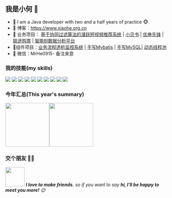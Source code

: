 ## 我是小何 🌷

- 🌹 I am a Java developer with two and a half years of practice 🐵.
- :pencil: 博客：https://www.xiaohe.org.cn  
- 🏡 业务项目： <a href="https://github.com/xiaoheQvQ/manyue" target="_blank">基于协同过滤算法的漫跃短视频推荐系统</a> | <a href="https://github.com/xiaoheQvQ/xiao-bei-shu" target="_blank">小贝书</a> | <a href="https://github.com/xiaoheQvQ/youCoupon" target="_blank">优券先锋</a> | <a href="https://github.com/lhccong/short-link-dog-backend" target="_blank">联途购票</a> | <a href="https://github.com/xiaoheQvQ/hbbi" target="_blank">智能BI数据分析平台</a>
- 🚀组件项目：<a href="https://github.com/xiaoheQvQ/business-behavior-monitor" target="_blank">业务流程透析监控系统</a> | <a href="https://github.com/xiaoheQvQ/Mybatis" target="_blank">手写Mybatis</a> | <a href="https://github.com/xiaoheQvQ/XHDB">手写MySQL</a>| <a href="https://github.com/xiaoheQvQ/dynamic-thread-pool.git" target="_blank">动态线程池</a>
- 💌 微信：MrHe0915- 备注来意



### 我的技能(my skills)   

![](https://img.shields.io/badge/-Java-4C7491?style=flat-square&logo=java&logoColor=fff)
![](https://img.shields.io/badge/-Spring-5FB832?style=flat-square&logo=Spring&logoColor=fff)
![](https://img.shields.io/badge/-Node.js-339933?style=flat-square&logo=Node.js&logoColor=fff)
![](https://img.shields.io/badge/-Vue-4fc08d?style=flat-square&logo=Vue.js&logoColor=fff)
![](https://img.shields.io/badge/-React-2d98ce?style=flat-square&logo=React&logoColor=fff)
![](https://img.shields.io/badge/-Docker-2496ED?style=flat-square&logo=Docker&logoColor=fff)
![](https://img.shields.io/badge/-Linux-000000?style=flat-square&logo=Linux&logoColor=fff)
![](https://img.shields.io/badge/-MySQL-4479A1?style=flat-square&logo=MySQL&logoColor=fff)
![](https://img.shields.io/badge/-Redis-DC382D?style=flat-square&logo=Redis&logoColor=fff)
![](https://img.shields.io/badge/-Git-E84E31?style=flat-square&logo=Git&logoColor=fff)

### 今年汇总(This year's summary) 

<img align="" height="137px" src="https://github-readme-stats.vercel.app/api?username=xiaoheQvQ&hide_title=true&hide_border=true&show_icons=true&hide=contribs&include_all_commits=true&line_height=21&bg_color=0,EC6C6C,FFD479,FFFC79,73FA79&theme=graywhite&locale=cn" /><img align="" height="137px" src="https://github-readme-stats.vercel.app/api/top-langs/?username=xiaoheQvQ&hide_title=true&hide_border=true&layout=compact&bg_color=0,73FA79,73FDFF,D783FF&theme=graywhite&locale=cn" />

### 交个朋友 👬🏻

<img src="https://media.giphy.com/media/LnQjpWaON8nhr21vNW/giphy.gif" width="60"> <em><b>I love to make friends.</b> so if you want to say <b>hi, I'll be happy to meet you more!</b> 😊</em>
